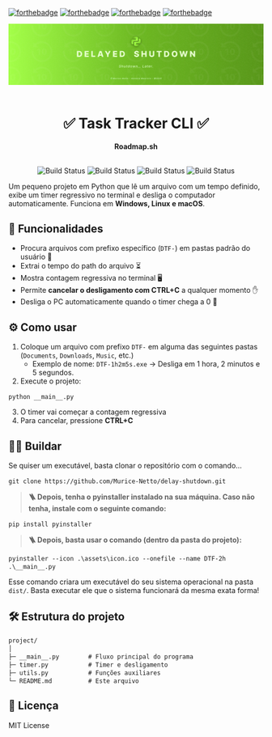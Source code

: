 [![forthebadge](https://forthebadge.com/images/badges/made-with-python.svg)](https://forthebadge.com)
[![forthebadge](http://forthebadge.com/images/badges/built-with-love.svg)](http://forthebadge.com)
[![forthebadge](https://forthebadge.com/images/badges/license-mit.svg)](https://forthebadge.com)
[![forthebadge](https://forthebadge.com/images/badges/check-it-out.svg)](https://forthebadge.com)

<img src="https://github.com/Murice-Netto/delay-shutdown/blob/refactor/assets/cover.png?raw=true" alt="cover image" />

<div align="center">
  <br>
  <h1>✅ Task Tracker CLI ✅</h1>
  <strong>Roadmap.sh</strong>
</div>
<br>
<p align="center">
   <img src="https://img.shields.io/badge/python-3670A0?style=for-the-badge&logo=python&logoColor=ffdd54" alt="Build Status">
   <img src="https://img.shields.io/badge/Linux-FCC624?style=for-the-badge&logo=linux&logoColor=black" alt="Build Status">
   <img src="https://img.shields.io/badge/Windows-0078D6?style=for-the-badge&logo=windows&logoColor=white" alt="Build Status">
   <img src="https://img.shields.io/badge/mac%20os-000000?style=for-the-badge&logo=macos&logoColor=F0F0F0" alt="Build Status">
</p>

Um pequeno projeto em Python que lê um arquivo com um tempo definido, exibe um
timer regressivo no terminal e desliga o computador automaticamente. Funciona em
**Windows, Linux e macOS**.

## 📝 Funcionalidades

- Procura arquivos com prefixo específico (`DTF-`) em pastas padrão do usuário
  📂
- Extrai o tempo do path do arquivo ⏳
- Mostra contagem regressiva no terminal 🖥️
- Permite **cancelar o desligamento com CTRL+C** a qualquer momento ✋
- Desliga o PC automaticamente quando o timer chega a 0 🔌

## ⚙️ Como usar

1. Coloque um arquivo com prefixo `DTF-` em alguma das seguintes pastas
   (`Documents`, `Downloads`, `Music`, etc.)
   - Exemplo de nome: `DTF-1h2m5s.exe` -> Desliga em 1 hora, 2 minutos e 5
     segundos.
2. Execute o projeto:

```
python __main__.py
```

3. O timer vai começar a contagem regressiva
4. Para cancelar, pressione **CTRL+C**

## 👷‍♂️ Buildar

Se quiser um executável, basta clonar o repositório com o comando…

```
git clone https://github.com/Murice-Netto/delay-shutdown.git
```

> **🪜 Depois, tenha o pyinstaller instalado na sua máquina. Caso não tenha,
> instale com o seguinte comando:**

```
pip install pyinstaller
```

> **🪜 Depois, basta usar o comando (dentro da pasta do projeto):**

```
pyinstaller --icon .\assets\icon.ico --onefile --name DTF-2h .\__main__.py
```

Esse comando criara um executável do seu sistema operacional na pasta `dist/`.
Basta executar ele que o sistema funcionará da mesma exata forma!

## 🛠️ Estrutura do projeto

```
project/
│
├─ __main__.py        # Fluxo principal do programa
├─ timer.py           # Timer e desligamento
├─ utils.py           # Funções auxiliares
└─ README.md          # Este arquivo
```

## 📄 Licença

MIT License
